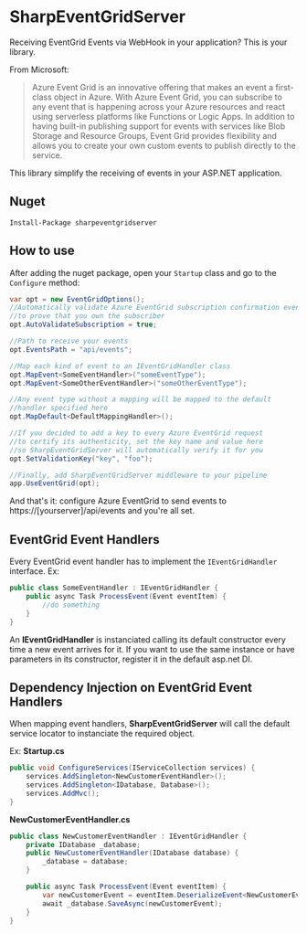 # SharpEventGridServer
Receiving EventGrid Events via WebHook in your application? This is your library.

From Microsoft:

>Azure Event Grid is an innovative offering that makes an event a first-class object in Azure. With Azure Event Grid, you can subscribe to any event that is happening across your Azure resources and react using serverless platforms like Functions or Logic Apps. In addition to having built-in publishing support for events with services like Blob Storage and Resource Groups, Event Grid provides flexibility and allows you to create your own custom events to publish directly to the service.

This library simplify the receiving of events in your ASP.NET application.

## Nuget

```
Install-Package sharpeventgridserver
```

## How to use

After adding the nuget package, open your `Startup` class and go to the `Configure` method:

```cs
var opt = new EventGridOptions();
//Automatically validate Azure EventGrid subscription confirmation event
//to prove that you own the subscriber
opt.AutoValidateSubscription = true;

//Path to receive your events
opt.EventsPath = "api/events";

//Map each kind of event to an IEventGridHandler class 
opt.MapEvent<SomeEventHandler>("someEventType");
opt.MapEvent<SomeOtherEventHandler>("someOtherEventType");

//Any event type without a mapping will be mapped to the default 
//handler specified here
opt.MapDefault<DefaultMappingHandler>();

//If you decided to add a key to every Azure EventGrid request
//to certify its authenticity, set the key name and value here
//so SharpEventGridServer will automatically verify it for you
opt.SetValidationKey("key", "foo");

//Finally, add SharpEventGridServer middleware to your pipeline
app.UseEventGrid(opt);
```

And that's it: configure Azure EventGrid to send events to https://[yourserver]/api/events and you're all set.

## EventGrid Event Handlers

Every EventGrid event handler has to implement the `IEventGridHandler` interface.
Ex:
```cs
public class SomeEventHandler : IEventGridHandler {
    public async Task ProcessEvent(Event eventItem) {
        //do something
    }
}
```
An **IEventGridHandler** is instanciated calling its default constructor every time a new event arrives for it. If you want to use the same instance or have parameters in its constructor, register it in the default asp.net DI.

## Dependency Injection on EventGrid Event Handlers

When mapping event handlers, **SharpEventGridServer** will call the default service locator
to instanciate the required object.

Ex: **Startup.cs**
```cs
public void ConfigureServices(IServiceCollection services) {
    services.AddSingleton<NewCustomerEventHandler>();
    services.AddSingleton<IDatabase, Database>();
    services.AddMvc();
}
```

**NewCustomerEventHandler.cs**
```cs
public class NewCustomerEventHandler : IEventGridHandler {
	private IDatabase _database;
	public NewCustomerEventHandler(IDatabase database) {
		_database = database;
	}

	public async Task ProcessEvent(Event eventItem) {
		var newCustomerEvent = eventItem.DeserializeEvent<NewCustomerEvent>();
		await _database.SaveAsync(newCustomerEvent);
	}
}
```
